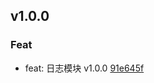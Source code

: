 ## v1.0.0

### Feat
- feat: 日志模块 v1.0.0 [91e645f](https://github.com/x-dirve/logger/commit/91e645ff0a0dbb86741083ffdbb56291a772688a)

